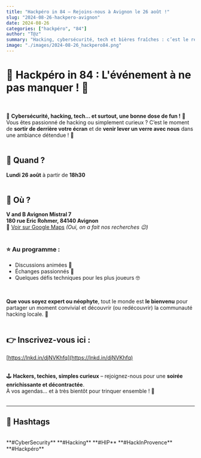 ```yaml
---
title: "Hackpéro in 84 – Rejoins-nous à Avignon le 26 août !"
slug: "2024-08-26-hackpero-avignon"
date: 2024-08-26
categories: ["hackpéro", "84"]
author: "T@z"
summary: "Hacking, cybersécurité, tech et bières fraîches : c’est le retour du Hackpéro, cette fois à Avignon !"
image: "./images/2024-08-26_hackpero84.png"
---
```


# 🚨 Hackpéro in 84 : L'événement à ne pas manquer ! 🚨  
<br />

👾 **Cybersécurité, hacking, tech… et surtout, une bonne dose de fun !** 👾  
Vous êtes passionné de hacking ou simplement curieux ? C’est le moment de **sortir de derrière votre écran** et de **venir lever un verre avec nous** dans une ambiance détendue ! 🍻  
<br />

## 📅 Quand ?
**Lundi 26 août** à partir de **18h30**  
<br />

## 📍 Où ?
**V and B Avignon Mistral 7**  
**180 rue Eric Rohmer, 84140 Avignon**  
📍 [Voir sur Google Maps](https://lnkd.in/dqBGxY-E) *(Oui, on a fait nos recherches 😉)*  
<br />

### ⭐️ Au programme :
- Discussions animées 🧠  
- Échanges passionnés 💬  
- Quelques défis techniques pour les plus joueurs 🤓  
<br />

**Que vous soyez expert ou néophyte**, tout le monde est **le bienvenu** pour partager un moment convivial et découvrir (ou redécouvrir) la communauté hacking locale. 🎉  
<br />

## 👉 Inscrivez-vous ici :
[https://lnkd.in/djNVKhfq](https://lnkd.in/djNVKhfq)  
<br />

🕹️ **Hackers, techies, simples curieux** – rejoignez-nous pour une **soirée enrichissante et décontractée**.  
À vos agendas… et à très bientôt pour trinquer ensemble ! 🍻  
<br />

---

## 🔖 Hashtags  
<br />
**#CyberSecurity** **#Hacking** **#HIP**  
**#HackInProvence** **#Hackpéro**
